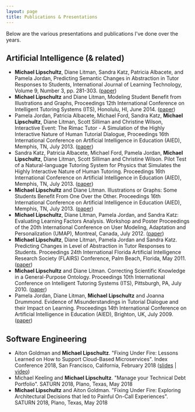 ```yaml
---
layout: page
title: Publications & Presentations
---
```


Below are the various presentations and publications I've done over the years.

## Artificial Intelligence (& related)

- **Michael Lipschultz**, Diane Litman, Sandra Katz, Patricia Albacete, and Pamela Jordan, Predicting Semantic Changes in Abstraction in Tutor Responses to Students, International Journal of Learning Technology, Volume 9, Number 3, pp. 281-303. ([paper](14-ijlt.pdf))
- **Michael Lipschultz** and Diane Litman, Modeling Student Benefit from Illustrations and Graphs, Proceedings 12th International Conference on Intelligent Tutoring Systems (ITS), Honolulu, HI, June 2014. ([paper](14-its.pdf))
- Pamela Jordan, Patricia Albacete, Michael Ford, Sandra Katz, **Michael Lipschultz**, Diane Litman, Scott Silliman and Christine Wilson, Interactive Event: The Rimac Tutor - A Simulation of the Highly Interactive Nature of Human Tutorial Dialogue, Proceedings 16th International Conference on Artificial Intelligence in Education (AIED), Memphis, TN, July 2013. ([paper](13-aied-interact.pdf))
- Sandra Katz, Patricia Albacete, Michael Ford, Pamela Jordan, **Michael Lipschultz**, Diane Litman, Scott Silliman and Christine Wilson. Pilot Test of a Natural-language Tutoring System for Physics that Simulates the Highly Interactive Nature of Human Tutoring. Proceedings 16th International Conference on Artificial Intelligence in Education (AIED), Memphis, TN, July 2013. ([paper](13-aied-rimac.pdf))
- **Michael Lipschultz** and Diane Litman. Illustrations or Graphs: Some Students Benefit From One Over the Other. Proceedings 16th International Conference on Artificial Intelligence in Education (AIED), Memphis, TN, July 2013. ([paper](13-aied-vis.pdf))
- **Michael Lipschultz**, Diane Litman, Pamela Jordan, and Sandra Katz: Evaluating Learning Factors Analysis. Workshop and Poster Proceedings of the 20th International Conference on User Modeling, Adaptation and Personalization (UMAP), Montreal, Canada, July 2012. ([paper](umap12.pdf))
- **Michael Lipschultz**, Diane Litman, Pamela Jordan and Sandra Katz. Predicting Changes in Level of Abstraction in Tutor Responses to Students. Proceedings 24th International Florida Artificial Intelligence Research Society (FLAIRS) Conference, Palm Beach, Florida, May 2011. ([paper](flairs10-13.pdf))
- **Michael Lipschultz** and Diane Litman. Correcting Scientific Knowledge in a General-Purpose Ontology. Proceedings 10th International Conference on Intelligent Tutoring Systems (ITS), Pittsburgh, PA, July 2010. ([paper](60950374.pdf))
- Pamela Jordan, Diane Litman, **Michael Lipschultz** and Joanna Drummond. Evidence of Misunderstandings in Tutorial Dialogue and their Impact on Learning. Proceedings 14th International Conference on Artificial Intelligence in Education (AIED), Brighton, UK, July 2009. ([paper](paper_179.pdf))


## Software Engineering

- Aiton Goldman and **Michael Lipschultz**. "Fixing Under Fire: Lessons Learned on How to Support Cloud-Based Microservices". Index Conference 2018, San Francisco, California, February 2018 ([slides](2018-index-fixing.pdf) | [video](https://www.youtube.com/watch?v=iVEi6bf-yJ0))
- Michael Keeling and **Michael Lipschultz**. "Manage your Technical Debt Portfolio". SATURN 2018, Plano, Texas, May 2018
- **Michael Lipschultz** and Aiton Goldman. "Fixing Under Fire: Exploring Architectural Decisions that led to Painful On-Call Experiences". SATURN 2018, Plano, Texas, May 2018
